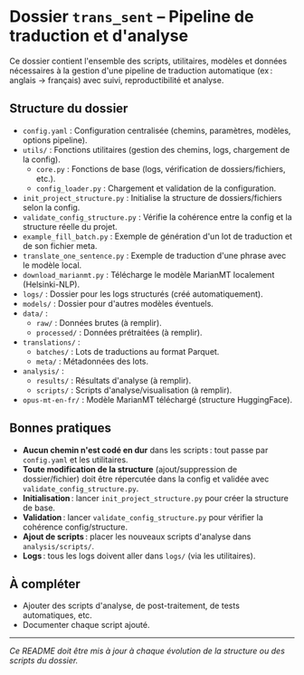# Dossier `trans_sent` – Pipeline de traduction et d'analyse

Ce dossier contient l'ensemble des scripts, utilitaires, modèles et données nécessaires à la gestion d'une pipeline de traduction automatique (ex : anglais → français) avec suivi, reproductibilité et analyse.

## Structure du dossier

- `config.yaml` : Configuration centralisée (chemins, paramètres, modèles, options pipeline).
- `utils/` : Fonctions utilitaires (gestion des chemins, logs, chargement de la config).
    - `core.py` : Fonctions de base (logs, vérification de dossiers/fichiers, etc.).
    - `config_loader.py` : Chargement et validation de la configuration.
- `init_project_structure.py` : Initialise la structure de dossiers/fichiers selon la config.
- `validate_config_structure.py` : Vérifie la cohérence entre la config et la structure réelle du projet.
- `example_fill_batch.py` : Exemple de génération d'un lot de traduction et de son fichier meta.
- `translate_one_sentence.py` : Exemple de traduction d'une phrase avec le modèle local.
- `download_marianmt.py` : Télécharge le modèle MarianMT localement (Helsinki-NLP).
- `logs/` : Dossier pour les logs structurés (créé automatiquement).
- `models/` : Dossier pour d'autres modèles éventuels.
- `data/` :
    - `raw/` : Données brutes (à remplir).
    - `processed/` : Données prétraitées (à remplir).
- `translations/` :
    - `batches/` : Lots de traductions au format Parquet.
    - `meta/` : Métadonnées des lots.
- `analysis/` :
    - `results/` : Résultats d'analyse (à remplir).
    - `scripts/` : Scripts d'analyse/visualisation (à remplir).
- `opus-mt-en-fr/` : Modèle MarianMT téléchargé (structure HuggingFace).

## Bonnes pratiques

- **Aucun chemin n'est codé en dur** dans les scripts : tout passe par `config.yaml` et les utilitaires.
- **Toute modification de la structure** (ajout/suppression de dossier/fichier) doit être répercutée dans la config et validée avec `validate_config_structure.py`.
- **Initialisation** : lancer `init_project_structure.py` pour créer la structure de base.
- **Validation** : lancer `validate_config_structure.py` pour vérifier la cohérence config/structure.
- **Ajout de scripts** : placer les nouveaux scripts d'analyse dans `analysis/scripts/`.
- **Logs** : tous les logs doivent aller dans `logs/` (via les utilitaires).

## À compléter
- Ajouter des scripts d'analyse, de post-traitement, de tests automatiques, etc.
- Documenter chaque script ajouté.

---

*Ce README doit être mis à jour à chaque évolution de la structure ou des scripts du dossier.*
